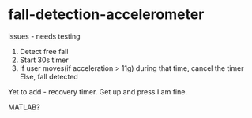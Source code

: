 # fall-detection-accelerometer
issues - needs testing

1. Detect free fall
2. Start 30s timer
3. If user moves(if acceleration > 11g) during that time, cancel the timer
   Else, fall detected

Yet to add - recovery timer. Get up and press I am fine.

MATLAB?
